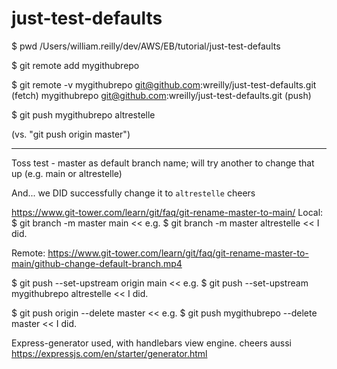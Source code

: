 # just-test-defaults

$ pwd
/Users/william.reilly/dev/AWS/EB/tutorial/just-test-defaults

$ git remote add mygithubrepo

$ git remote -v
mygithubrepo	git@github.com:wreilly/just-test-defaults.git (fetch)
mygithubrepo	git@github.com:wreilly/just-test-defaults.git (push)

$ git push mygithubrepo altrestelle

(vs. "git push origin master")

-----------------------------
Toss test - master as default branch name; will try another to change that up (e.g. main or altrestelle)

And... we DID successfully change it to `altrestelle`
cheers

https://www.git-tower.com/learn/git/faq/git-rename-master-to-main/
Local:
$ git branch -m master main << e.g.
$ git branch -m master altrestelle << I did.

Remote:
https://www.git-tower.com/learn/git/faq/git-rename-master-to-main/github-change-default-branch.mp4

$ git push --set-upstream origin main << e.g.
$ git push --set-upstream mygithubrepo altrestelle << I did.

$ git push origin --delete master << e.g.
$ git push mygithubrepo --delete master << I did.


Express-generator used, with handlebars view engine. cheers aussi
https://expressjs.com/en/starter/generator.html
